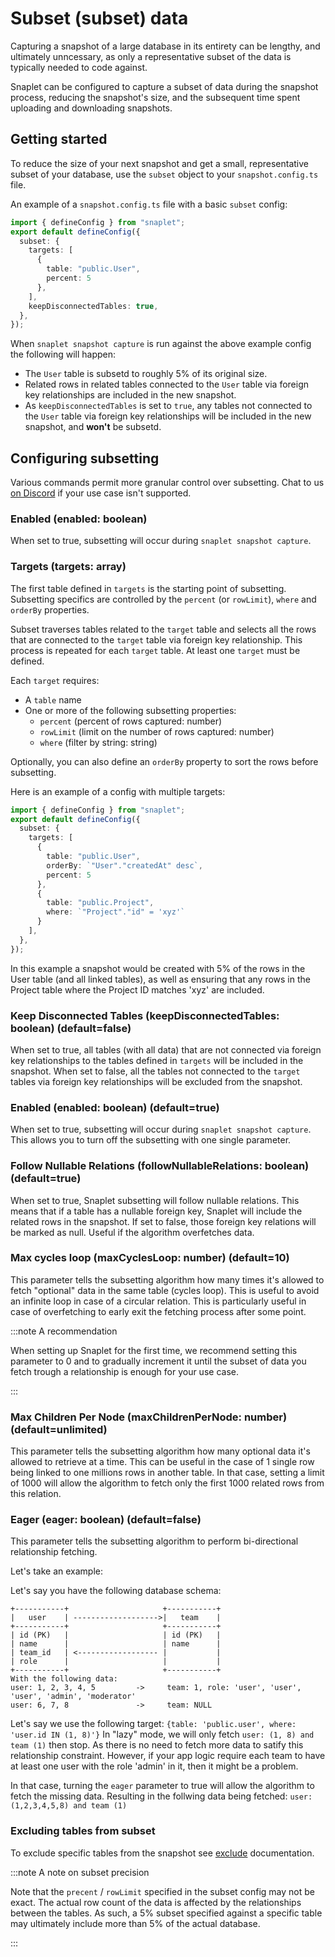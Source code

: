 # Subset (subset) data

Capturing a snapshot of a large database in its entirety can be lengthy, and ultimately unncessary, as only a representative subset of the data is typically needed to code against. 

Snaplet can be configured to capture a subset of data during the snapshot process, reducing the snapshot's size, and the subsequent time spent uploading and downloading snapshots.

## Getting started

To reduce the size of your next snapshot and get a small, representative subset of your database, use the `subset` object to your `snapshot.config.ts` file.

An example of a `snapshot.config.ts` file with a basic `subset` config:


```typescript
import { defineConfig } from "snaplet";
export default defineConfig({
  subset: {
    targets: [
      {
        table: "public.User",
        percent: 5
      },
    ],
    keepDisconnectedTables: true,
  },
});
```

When `snaplet snapshot capture` is run against the above example config the following will happen:
* The `User` table is subsetd to roughly 5% of its original size.
* Related rows in related tables connected to the `User` table via foreign key relationships are included in the new snapshot.
* As `keepDisconnectedTables` is set to `true`, any tables not connected to the `User` table via foreign key relationships will be included in the new snapshot, and **won't** be subsetd.  

## Configuring subsetting

Various commands permit more granular control over subsetting. Chat to us [on Discord](https://app.snaplet.dev/chat) if your use case isn't supported.

### Enabled (enabled: boolean)
When set to true, subsetting will occur during `snaplet snapshot capture`.

### Targets (targets: array)
The first table defined in `targets` is the starting point of subsetting. Subsetting specifics are controlled by the `percent` (or `rowLimit`), `where` and `orderBy` properties. 

Subset traverses tables related to the `target` table and selects all the rows that are connected to the `target` table via foreign key relationship. This process is repeated for each `target` table. At least one `target` must be defined.

Each `target` requires:
* A `table` name 
* One or more of the following subsetting properties:
  * `percent` (percent of rows captured: number)  
  * `rowLimit` (limit on the number of rows captured: number)
  * `where` (filter by string: string)

Optionally, you can also define an `orderBy` property to sort the rows before subsetting.

Here is an example of a config with multiple targets:


```typescript
import { defineConfig } from "snaplet";
export default defineConfig({
  subset: {
    targets: [
      {
        table: "public.User",
        orderBy: `"User"."createdAt" desc`,
        percent: 5
      },
      {
        table: "public.Project",
        where: `"Project"."id" = 'xyz'`
      }
    ],
  },
});
```

In this example a snapshot would be created with 5% of the rows in the User table (and all linked tables), as well as ensuring that any rows in the Project table where the Project ID matches 'xyz' are included.

### Keep Disconnected Tables (keepDisconnectedTables: boolean) (default=false)

When set to true, all tables (with all data) that are not connected via foreign key relationships to the tables defined in `targets` will be included in the snapshot. When set to false, all the tables not connected to the `target` tables via foreign key relationships will be excluded from the snapshot.

### Enabled (enabled: boolean) (default=true)

When set to true, subsetting will occur during `snaplet snapshot capture`. This allows you to turn off the subsetting with one single parameter.

### Follow Nullable Relations (followNullableRelations: boolean) (default=true)

When set to true, Snaplet subsetting will follow nullable relations. This means that if a table has a nullable foreign key, Snaplet will include the related rows in the snapshot. If set to false, those foreign key relations will be marked as null. Useful if the algorithm overfetches data.

### Max cycles loop (maxCyclesLoop: number) (default=10)

This parameter tells the subsetting algorithm how many times it's allowed to fetch "optional" data in the same table (cycles loop). This is useful to avoid an infinite loop in case of a circular relation.
This is particularly useful in case of overfetching to early exit the fetching process after some point.

:::note A recommendation

When setting up Snaplet for the first time, we recommend setting this parameter to 0 and to gradually
increment it until the subset of data you fetch trough a relationship is enough for your use case.

:::

### Max Children Per Node (maxChildrenPerNode: number) (default=unlimited)
This parameter tells the subsetting algorithm how many optional data it's allowed to retrieve at a time.
This can be useful in the case of 1 single row being linked to one millions rows in another table.
In that case, setting a limit of 1000 will allow the algorithm to fetch only the first 1000 related rows from this relation.

### Eager (eager: boolean) (default=false)
This parameter tells the subsetting algorithm to perform bi-directional relationship fetching.

Let's take an example:

Let's say you have the following database schema:
```
+-----------+                     +-----------+
|   user    | ------------------->|   team    |
+-----------+                     +-----------+
| id (PK)   |                     | id (PK)   |
| name      |                     | name      |
| team_id   | <------------------ |           |
| role      |                     |           |
+-----------+                     +-----------+
With the following data:
user: 1, 2, 3, 4, 5         ->     team: 1, role: 'user', 'user', 'user', 'admin', 'moderator'
user: 6, 7, 8               ->     team: NULL
```

Let's say we use the following target: `{table: 'public.user', where: 'user.id IN (1, 8)'}`
In "lazy" mode, we will only fetch `user: (1, 8) and team (1)` then stop. As there is no need to fetch more
data to satify this relationship constraint.
However, if your app logic require each team to have at least one user with the role 'admin' in it, then it might be a problem.

In that case, turning the `eager` parameter to true will allow the algorithm to fetch the missing data.
Resulting in the follwing data being fetched: `user: (1,2,3,4,5,8) and team (1)`

### Excluding tables from subset

To exclude specific tables from the snapshot see [exclude](docs/04-references/data-operations/03-exclude.md) documentation.

:::note A note on subset precision

Note that the `precent` / `rowLimit` specified in the subset config may not be exact. The actual row count of the data is affected by the relationships between the tables. As such, a 5% subset specified against a specific table may ultimately include more than 5% of the actual database.

:::
